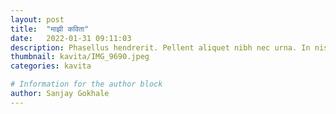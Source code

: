 ```yaml
---
layout: post
title:  "माझी कविता"
date:   2022-01-31 09:11:03
description: Phasellus hendrerit. Pellent aliquet nibh nec urna. In nis aliquet vel, dapibus id,mattis.
thumbnail: kavita/IMG_9690.jpeg
categories: kavita

# Information for the author block
author: Sanjay Gokhale
---
```



[link1]: example.net
[link2]: example.com
[link3]: example.org
